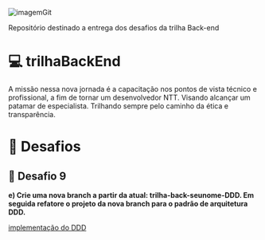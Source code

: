 ![imagemGit](https://user-images.githubusercontent.com/97994560/155146294-e61f3fe0-ee97-4fdf-acd6-2d4c4349ae6a.png)

Repositório destinado a entrega dos desafios da trilha Back-end

# 💻 trilhaBackEnd
A missão nessa nova jornada é a capacitação nos pontos de vista técnico e profissional, a fim de tornar um desenvolvedor NTT. Visando alcançar um patamar de especialista. Trilhando sempre pelo caminho da ética e transparência.

# 📖 Desafios

## 🎯 Desafio 9
**e) Crie uma nova branch a partir da atual: trilha-back-seunome-DDD. Em seguida refatore o projeto da nova branch para o
padrão de arquitetura DDD.**

[implementação do DDD](https://github.com/ErnaneGS/trilhaBackEnd/tree/trilha-back-ernane-DDD/financys)


